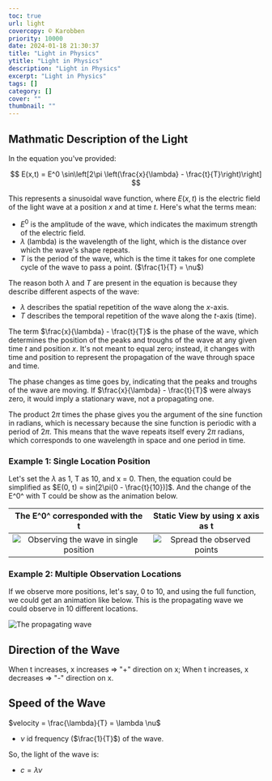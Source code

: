 ```yaml
---
toc: true
url: light
covercopy: © Karobben
priority: 10000
date: 2024-01-18 21:30:37
title: "Light in Physics"
ytitle: "Light in Physics"
description: "Light in Physics"
excerpt: "Light in Physics"
tags: []
category: []
cover: ""
thumbnail: ""
---
```



## Mathmatic Description of the Light

In the equation you've provided:

$$
E(x,t) = E^0 \sin\left[2\pi \left(\frac{x}{\lambda} - \frac{t}{T}\right)\right]
$$

This represents a sinusoidal wave function, where $E(x,t)$ is the electric field of the light wave at a position $x$ and at time $t$. Here's what the terms mean:

- $E^0$ is the amplitude of the wave, which indicates the maximum strength of the electric field.
- $\lambda$ (lambda) is the wavelength of the light, which is the distance over which the wave's shape repeats.
- $T$ is the period of the wave, which is the time it takes for one complete cycle of the wave to pass a point. ($\frac{1}{T} = \nu$)

The reason both $\lambda$ and $T$ are present in the equation is because they describe different aspects of the wave:

- $\lambda$ describes the spatial repetition of the wave along the $x$-axis.
- $T$ describes the temporal repetition of the wave along the $t$-axis (time).

The term $\frac{x}{\lambda} - \frac{t}{T}$ is the phase of the wave, which determines the position of the peaks and troughs of the wave at any given time $t$ and position $x$. It's not meant to equal zero; instead, it changes with time and position to represent the propagation of the wave through space and time.

The phase changes as time goes by, indicating that the peaks and troughs of the wave are moving. If $\frac{x}{\lambda} - \frac{t}{T}$ were always zero, it would imply a stationary wave, not a propagating one.

The product $2\pi$ times the phase gives you the argument of the sine function in radians, which is necessary because the sine function is periodic with a period of $2\pi$. This means that the wave repeats itself every $2\pi$ radians, which corresponds to one wavelength in space and one period in time.

### Example 1: Single Location Position

Let's set the $\lambda$ as 1, T as 10, and x = 0. Then, the equation could be simplified as $E(0, t) = sin[2\pi(0 - \frac{t}{10})]$.
And the change of the E^0^ with T could be show as the animation below.

|The E^0^ corresponded with the t | Static View by using x axis as t|
|:-:| :-:|
|![Observing the wave in single position](https://imgur.com/WvAIY5p.gif)|![Spread the observed points](https://imgur.com/Ct71NCk.png)|

### Example 2: Multiple Observation Locations

If we observe more positions, let's say, 0 to 10, and using the full function, we could get an animation like below. This is the propagating wave we could observe in 10 different locations.

![The propagating wave](https://imgur.com/KdWk5PU.gif)

## Direction of the Wave

When t increases, x increases => "+" direction on x;
When t increases, x decreases => "-" direction on x.

## Speed of the Wave

$velocity = \frac{\lambda}{T} = \lambda \nu$

- $\nu$ id frequency ($\frac{1}{T}$) of the wave.

So, the light of the wave is:
  - $c = \lambda \nu$

<style>
pre {
  background-color:#38393d;
  color: #5fd381;
}
</style>
